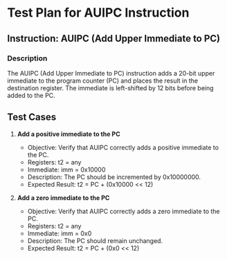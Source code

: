 # Test Plan for AUIPC Instruction

## Instruction: AUIPC (Add Upper Immediate to PC)

### Description

The AUIPC (Add Upper Immediate to PC) instruction adds a 20-bit upper immediate to the program counter (PC) and places the result in the destination register. The immediate is left-shifted by 12 bits before being added to the PC.

## Test Cases

1.  **Add a positive immediate to the PC**
    *   Objective: Verify that AUIPC correctly adds a positive immediate to the PC.
    *   Registers: t2 = any
    *   Immediate: imm = 0x10000
    *   Description: The PC should be incremented by 0x10000000.
    *   Expected Result: t2 = PC + (0x10000 << 12)

2.  **Add a zero immediate to the PC**

    *   Objective: Verify that AUIPC correctly adds a zero immediate to the PC.
    *   Registers: t2 = any
    *   Immediate: imm = 0x0
    *   Description: The PC should remain unchanged.
    *   Expected Result: t2 = PC + (0x0 << 12)
